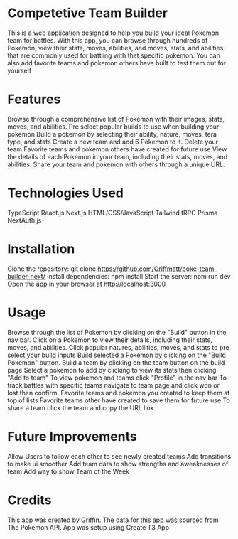 # Competetive Team Builder

This is a web application designed to help you build your ideal Pokemon team for battles. With this app,
you can browse through hundreds of Pokemon, view their stats, moves, abilities, and moves, stats, and abilities that are commonly used for battling with that specific pokemon. You can also add favorite teams and pokemon others have built to test them out for yourself

# Features

Browse through a comprehensive list of Pokemon with their images, stats, moves, and abilities.
Pre select popular builds to use when building your pokemon
Build a pokemon by selecting their ability, nature, moves, tera type, and stats
Create a new team and add 6 Pokemon to it.
Delete your team
Favorite teams and pokemon others have created for future use
View the details of each Pokemon in your team, including their stats, moves, and abilities.
Share your team and pokemon with others through a unique URL.

# Technologies Used

TypeScript
React.js
Next.js
HTML/CSS/JavaScript
Tailwind
tRPC
Prisma
NextAuth.js

# Installation

Clone the repository: git clone https://github.com/Griffmatt/poke-team-builder-next/
Install dependencies: npm install
Start the server: npm run dev
Open the app in your browser at http://localhost:3000

# Usage

Browse through the list of Pokemon by clicking on the "Build" button in the nav bar.
Click on a Pokemon to view their details, including their stats, moves, and abilities.
Click popular natures, abilities, moves, and stats to pre select your build inputs
Build selected a Pokemon by clicking on the "Build Pokemon" button.
Build a team by clicking on the team button on the build page
Select a pokemon to add by clicking to view its stats then clicking "Add to team"
To view pokemon and teams click "Profile" in the nav bar
To track battles with specific teams navigate to team page and click won or lost then confirm.
Favorite teams and pokemon you created to keep them at top of lists
Favorite teams other have created to save them for future use
To share a team click the team and copy the URL link

# Future Improvements

Allow Users to follow each other to see newly created teams
Add transitions to make ui smoother
Add team data to show strengths and aweaknesses of team
Add way to show Team of the Week

# Credits

This app was created by Griffin. The data for this app was sourced from The Pokemon API. App was setup using Create T3 App
